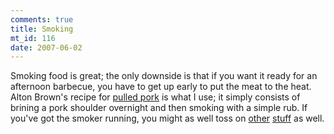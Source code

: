 ```yaml
--- 
comments: true
title: Smoking
mt_id: 116
date: 2007-06-02
---
```

Smoking food is great; the only downside is that if you want it ready for an afternoon barbecue, you have to get up early to put the meat to the heat.  Alton Brown's recipe for [pulled pork](http://www.foodnetwork.com/food/recipes/recipe/0,1977,FOOD_9936_23019,00.html) is what I use; it simply consists of brining a pork shoulder overnight and then smoking with a simple rub.  If you've got the smoker running, you might as well toss on [other](http://www.aolfoodblog.com/2007/05/30/smokin-cherry/) [stuff](http://www.recipegoldmine.com/smoke/smoke22.html) as well.
